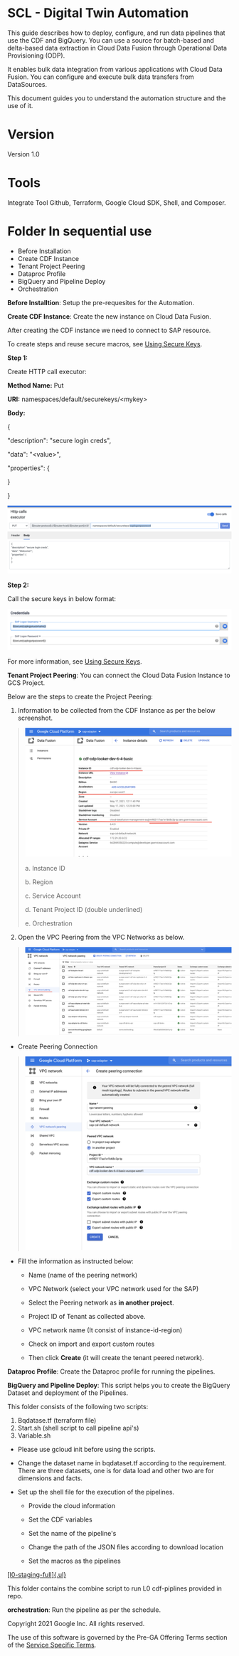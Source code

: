 # **SCL - Digital Twin Automation**

This guide describes how to deploy, configure, and run data pipelines that use the CDF and BigQuery. You can use a source for batch-based and delta-based data extraction in Cloud Data Fusion through Operational Data Provisioning (ODP).

It enables bulk data integration from various applications with Cloud Data Fusion. You can configure and execute bulk data transfers from DataSources.

This document guides you to understand the automation structure and the use of it. 

# **Version**

Version 1.0

# **Tools** 

Integrate Tool Github, Terraform, Google Cloud SDK, Shell, and Composer.

# **Folder In sequential use**

-   Before Installation
-   Create CDF Instance
-   Tenant Project Peering
-   Dataproc Profile
-   BigQuery and Pipeline Deploy
-   Orchestration

**Before Installtion**: Setup the pre-requesites for the Automation.

**Create CDF Instance**: Create the new instance on Cloud Data Fusion.

After creating the CDF instance we need to connect to SAP resource. 

To create steps and reuse secure macros, see [Using Secure Keys](https://cdap.atlassian.net/wiki/spaces/DOCS/pages/801767425/Using+Secure+Keys).

**Step 1:**

Create HTTP call executor:

**Method Name:** Put

**URI:** namespaces/default/securekeys/\<mykey>

**Body:**

{

\"description\": \"secure login creds\",

\"data\": \"\<value>\",

\"properties\": {

}

}

![](.//media/image2.png)

**Step 2:**

Call the secure keys in below format:

![](.//media/image5.png)

For more information, see [Using Secure Keys](https://cdap.atlassian.net/wiki/spaces/DOCS/pages/801767425/Using+Secure+Keys).

**Tenant Project Peering**: You can connect the Cloud Data Fusion Instance to GCS Project.

Below are the steps to create the Project Peering:

1.   Information to be collected from the CDF Instance as per the below screenshot.

> ![](.//media/image6.png)
>
> a. Instance ID
>
> b. Region
>
> c. Service Account
>
> d. Tenant Project ID (double underlined)
> 
> e. Orchestration

2.   Open the VPC Peering from the VPC Networks as below.

> ![](.//media/image4.png)

-   Create Peering Connection

> ![](.//media/image3.png)

-   Fill the information as instructed below:

    -   Name (name of the peering network)

    -   VPC Network (select your VPC network used for the SAP)

    -   Select the Peering network as **in another project**.

    -   Project ID of Tenant as collected above.

    -   VPC network name (It consist of instance-id-region)

    -   Check on import and export custom routes

    -   Then click **Create** (it will create the tenant peered network).

**Dataproc Profile**: Create the Dataproc profile for running the pipelines. 

**BigQuery and Pipeline Deploy**: This script helps you to create the BigQuery Dataset and deployment of the Pipelines.

This folder consists of the following two scripts: 
1. Bqdatase.tf (terraform file)
2. Start.sh (shell script to call pipeline api's)
3. Variable.sh
-   Please use gcloud init before using the scripts.

-   Change the dataset name in bqdataset.tf according to the requirement. There are three datasets, one is for data load and other two are for dimensions and facts.

-   Set up the shell file for the execution of the pipelines.

    -   Provide the cloud information

    -   Set the CDF variables

    -   Set the name of the pipeline's

    -   Change the path of the JSON files according to download location

    -   Set the macros as the pipelines

[[l0-staging-full]{.ul}](https://github.com/cloudsufi/scl-twin/tree/master/automation/l0-staging-full)

This folder contains the combine script to run L0 cdf-piplines provided
in repo.

**orchestration**: Run the pipeline as per the schedule.


Copyright 2021 Google Inc. All rights reserved.

The use of this software is governed by the Pre-GA Offering Terms section of the [Service Specific Terms](https://cloud.google.com/terms/service-terms#general-service-terms).
